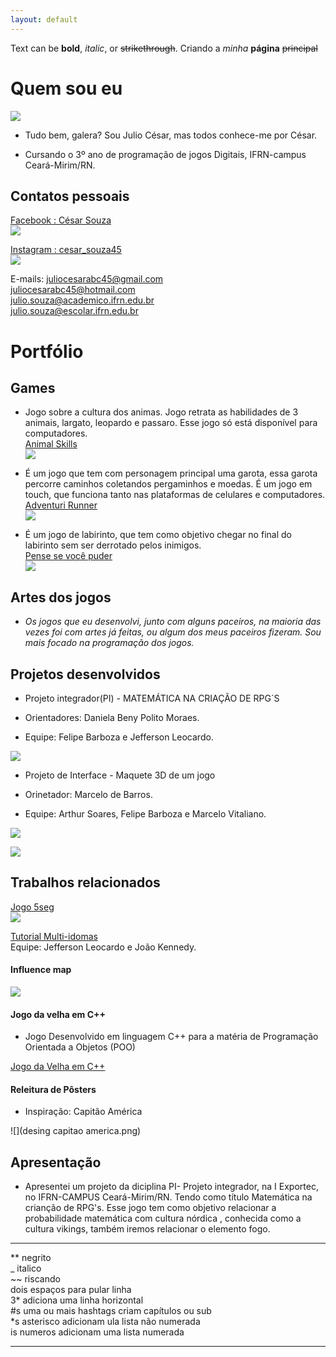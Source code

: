 ```yaml
---
layout: default
---
```


Text can be **bold**, _italic_, or ~~strikethrough~~.
Criando a _minha_ **página** ~~principal~~ 

# Quem sou eu 

  ![](cesar.png)  
  
  * Tudo bem, galera? Sou Julio César, mas todos conhece-me por César.

  * Cursando o 3º ano de programação de jogos Digitais, IFRN-campus Ceará-Mirim/RN.  
  
## Contatos pessoais  
  
  [Facebook : César Souza](https://www.facebook.com/juliocesar.oliveiradesouza.98/)  
  [![](Facebook.png)](https://www.facebook.com/juliocesar.oliveiradesouza.98/)  

  [Instagram : cesar_souza45](https://www.instagram.com/cesar_souza45/)  
  [![](instagram.png)](https://www.instagram.com/cesar_souza45/)  
  
  E-mails: juliocesarabc45@gmail.com  
           juliocesarabc45@hotmail.com  
           julio.souza@academico.ifrn.edu.br  
           julio.souza@escolar.ifrn.edu.br

  

# Portfólio

## Games  

* Jogo sobre a cultura dos animas. Jogo retrata as habilidades de 3 animais, largato, leopardo e passaro. Esse jogo só está disponível para computadores.  
[Animal Skills](https://cesarabc45.github.io/Animal%20Skills/)  
[![](jogo1.png)](https://cesarabc45.github.io/Animal%20Skills/)  

* É um jogo que tem com personagem principal uma garota, essa garota percorre caminhos coletandos pergaminhos e moedas. É um jogo em touch, que funciona tanto nas plataformas de celulares e computadores.  
[Adventuri Runner](https://cesarabc45.github.io/AdventuriRunner/)  
[![](jogo2.png)](https://cesarabc45.github.io/AdventuriRunner/)  

* É um jogo de labirinto, que tem como objetivo chegar no final do labirinto sem ser derrotado pelos inimigos.  
[Pense se você puder](https://jefferson141.github.io/Pense%20se%20voc%C3%AA%20puder/)  
[![](jogo3.png)](https://jefferson141.github.io/Pense%20se%20voc%C3%AA%20puder/)  


## Artes dos jogos 

* _Os jogos que eu desenvolvi, junto com alguns paceiros, na maioria das vezes foi com artes já feitas, ou algum dos meus paceiros fizeram. Sou mais focado na programação dos jogos._ 

## Projetos desenvolvidos 

* Projeto integrador(PI) - MATEMÁTICA NA CRIAÇÃO DE RPG´S  

* Orientadores: Daniela Beny Polito Moraes.  

* Equipe: Felipe Barboza e Jefferson Leocardo.  

![](Exportec.png)  

* Projeto de Interface - Maquete 3D de um jogo    

* Orinetador: Marcelo de Barros.  

* Equipe: Arthur Soares, Felipe Barboza e Marcelo Vitaliano.  

![](Game1.jpg)  

![](Game2.jpg)    


## Trabalhos relacionados 

[Jogo 5seg](https://cesarabc45.github.io/5seg/)    
[![](5seg1.png)](https://cesarabc45.github.io/5seg/)  

[Tutorial Multi-idomas](https://drive.google.com/open?id=0B-i9Pv-U5eQONERXWlZmZmhLQWRmVGFndzJjeHZyMWJSdjJn)  
Equipe: Jefferson Leocardo e João Kennedy.  

#### Influence map  
![](map.png)  

#### Jogo da velha em C++  

* Jogo Desenvolvido em linguagem C++ para a matéria de Programação Orientada a Objetos (POO) 

[Jogo da Velha em C++](https://drive.google.com/open?id=1GxmH5-X46kaDyO-meNmpO_aeYoWoagdf)  

#### Releitura de Pôsters  

* Inspiração: Capitão América  

![](desing capitao america.png)    



## Apresentação  

* Apresentei um projeto da diciplina PI- Projeto integrador, na I Exportec, no  IFRN-CAMPUS Ceará-Mirim/RN. Tendo como título Matemática na crianção de RPG's. Esse jogo tem como objetivo relacionar a probabilidade matemática com cultura nórdica , conhecida como a cultura vikings, também iremos relacionar o elemento fogo.  


* * *

** negrito  
_ italico  
~~ riscando  
  dois espaços para pular linha  
3* adiciona uma linha horizontal  
#s uma ou mais hashtags criam capítulos ou sub  
*s  asterisco adicionam ula lista não numerada  
is  numeros adicionam uma lista numerada   
  
  * * *
